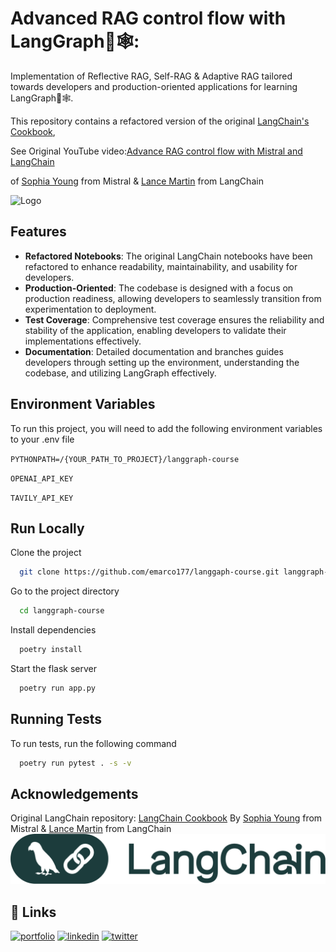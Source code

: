 # Advanced RAG control flow with LangGraph🦜🕸:

Implementation of Reflective RAG, Self-RAG & Adaptive RAG tailored towards developers and production-oriented applications for learning LangGraph🦜🕸️.

This repository contains a refactored version of the original [LangChain's Cookbook](https://github.com/mistralai/cookbook/tree/main/third_party/langchain),

See Original YouTube video:[Advance RAG control flow with Mistral and LangChain](https://www.youtube.com/watch?v=sgnrL7yo1TE)

of [Sophia Young](https://x.com/sophiamyang) from Mistral & [Lance Martin](https://x.com/RLanceMartin) from LangChain

![Logo](https://github.com/emarco177/langgaph-course/blob/main/static/langgraph_adaptive_rag.png)

## Features

- **Refactored Notebooks**: The original LangChain notebooks have been refactored to enhance readability, maintainability, and usability for developers.
- **Production-Oriented**: The codebase is designed with a focus on production readiness, allowing developers to seamlessly transition from experimentation to deployment.
- **Test Coverage**: Comprehensive test coverage ensures the reliability and stability of the application, enabling developers to validate their implementations effectively.
- **Documentation**: Detailed documentation and branches guides developers through setting up the environment, understanding the codebase, and utilizing LangGraph effectively.

## Environment Variables

To run this project, you will need to add the following environment variables to your .env file

`PYTHONPATH=/{YOUR_PATH_TO_PROJECT}/langgraph-course`

`OPENAI_API_KEY`

`TAVILY_API_KEY`

## Run Locally

Clone the project

```bash
  git clone https://github.com/emarco177/langgaph-course.git langgraph-course
```

Go to the project directory

```bash
  cd langgraph-course
```

Install dependencies

```bash
  poetry install
```

Start the flask server

```bash
  poetry run app.py
```

## Running Tests

To run tests, run the following command

```bash
  poetry run pytest . -s -v
```

## Acknowledgements

Original LangChain repository: [LangChain Cookbook](https://github.com/mistralai/cookbook/tree/main/third_party/langchain)
By [Sophia Young](https://x.com/sophiamyang) from Mistral & [Lance Martin](https://x.com/RLanceMartin) from LangChain
![Logo](https://github.com/emarco177/langgaph-course/blob/main/static/LangChain-logo.png)

## 🔗 Links

[![portfolio](https://img.shields.io/badge/my_portfolio-000?style=for-the-badge&logo=ko-fi&logoColor=white)](https://www.udemy.com/course/langgraph/?referralCode=FEA50E8CBA24ECD48212)
[![linkedin](https://img.shields.io/badge/linkedin-0A66C2?style=for-the-badge&logo=linkedin&logoColor=white)](https://www.linkedin.com/in/eden-marco/)
[![twitter](https://img.shields.io/badge/twitter-1DA1F2?style=for-the-badge&logo=twitter&logoColor=white)](https://www.udemy.com/user/eden-marco/)
